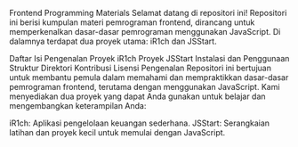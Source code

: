 Frontend Programming Materials
Selamat datang di repositori ini! Repositori ini berisi kumpulan materi pemrograman frontend, dirancang untuk memperkenalkan dasar-dasar pemrograman menggunakan JavaScript. Di dalamnya terdapat dua proyek utama: iR1ch dan JSStart.

Daftar Isi
Pengenalan
Proyek iR1ch
Proyek JSStart
Instalasi dan Penggunaan
Struktur Direktori
Kontribusi
Lisensi
Pengenalan
Repositori ini bertujuan untuk membantu pemula dalam memahami dan mempraktikkan dasar-dasar pemrograman frontend, terutama dengan menggunakan JavaScript. Kami menyediakan dua proyek yang dapat Anda gunakan untuk belajar dan mengembangkan keterampilan Anda:

iR1ch: Aplikasi pengelolaan keuangan sederhana.
JSStart: Serangkaian latihan dan proyek kecil untuk memulai dengan JavaScript.
